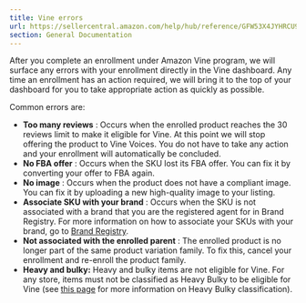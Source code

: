 ```yaml
---
title: Vine errors
url: https://sellercentral.amazon.com/help/hub/reference/GFW53X4JYHRCU9YH
section: General Documentation
---
```


After you complete an enrollment under Amazon Vine program, we will surface
any errors with your enrollment directly in the Vine dashboard. Any time an
enrollment has an action required, we will bring it to the top of your
dashboard for you to take appropriate action as quickly as possible.

Common errors are:

  * **Too many reviews** : Occurs when the enrolled product reaches the 30 reviews limit to make it eligible for Vine. At this point we will stop offering the product to Vine Voices. You do not have to take any action and your enrollment will automatically be concluded.
  * **No FBA offer** : Occurs when the SKU lost its FBA offer. You can fix it by converting your offer to FBA again.
  * **No image** : Occurs when the product does not have a compliant image. You can fix it by uploading a new high-quality image to your listing.
  * **Associate SKU with your brand** : Occurs when the SKU is not associated with a brand that you are the registered agent for in Brand Registry. For more information on how to associate your SKUs with your brand, go to [Brand Registry](/gp/help/G200955930).
  * **Not associated with the enrolled parent** : The enrolled product is no longer part of the same product variation family. To fix this, cancel your enrollment and re-enroll the product family.
  * **Heavy and bulky:** Heavy and bulky items are not eligible for Vine. For any store, items must not be classified as Heavy Bulky to be eligible for Vine (see [this page](https://w.amazon.com/index.php/Heavy_bulky/System_Logic) for more information on Heavy Bulky classification).

